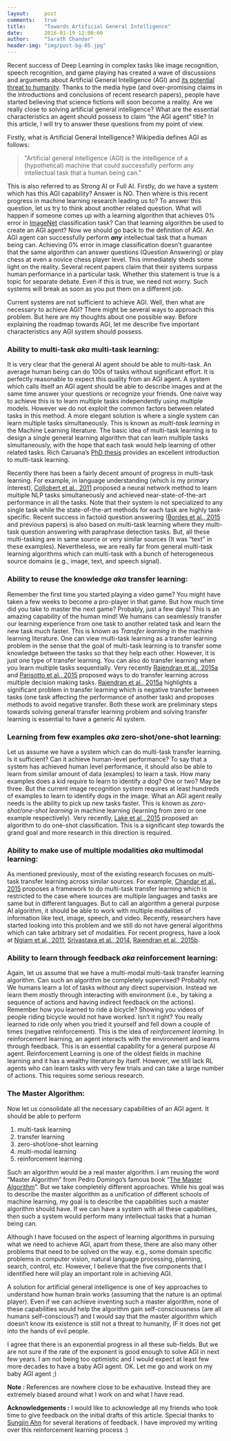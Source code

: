 ```yaml
---
layout:     post
comments:	true
title:      "Towards Artificial General Intelligence"
date:       2016-01-19 12:00:00
author:     "Sarath Chandar"
header-img: "img/post-bg-05.jpg"
---
```


Recent success of Deep Learning in complex tasks like image recognition, speech recognition, and game playing has created a wave of discussions and arguments about Artificial General Intelligence (AGI) and [its potential threat to humanity](http://www.v3.co.uk/v3-uk/news/2419567/ai-weapons-are-a-threat-to-humanity-warn-hawking-musk-and-wozniak). Thanks to the media hype (and over-promising claims in the introductions and conclusions of recent research papers), people have started believing that science fictions will soon become a reality. Are we really close to solving artificial general intelligence? What are the essential characteristics an agent should possess to claim “the AGI agent” title? In this article, I will try to answer these questions from my point of view.

Firstly, what is Artificial General Intelligence? Wikipedia defines AGI as follows:

> "Artificial general intelligence (AGI) is the intelligence of a (hypothetical) machine that could successfully perform any intellectual task that a human being can."

This is also referred to as Strong AI or Full AI. Firstly, do we have a system which has this AGI capability? Answer is NO. Then where is this recent progress in machine learning research leading us to? To answer this question, let us try to think about another related question. What will happen if someone comes up with a learning algorithm that achieves 0% error in [ImageNet](http://image-net.org/) classification task? Can that learning algorithm be used to create an AGI agent? Now we should go back to the definition of AGI. An AGI agent can successfully perform ***any*** intellectual task that a human being can. Achieving 0% error in image classification doesn’t guarantee that the same algorithm can answer questions (Question Answering) or play chess at even a novice chess player level. This immediately sheds some light on the reality. Several recent papers claim that their systems surpass human performance in a particular task. Whether this statement is true is a topic for separate debate. Even if this is true, we need not worry. Such systems will break as soon as you put them on a different job.

Current systems are not sufficient to achieve AGI. Well, then what are necessary to achieve AGI? There might be several ways to approach this problem. But here are my thoughts about one possible way. Before explaining the roadmap towards AGI, let me describe five important characteristics any AGI system should possess.

### Ability to multi-task *aka* multi-task learning:

It is very clear that the general AI agent should be able to multi-task. An average human being can do 100s of tasks without significant effort. It is perfectly reasonable to expect this quality from an AGI agent. A system which calls itself an AGI agent should be able to describe images and at the same time answer your questions or recognize your friends. One naive way to achieve this is to learn multiple tasks independently using multiple models. However we do not exploit the common factors between related tasks in this method. A more elegant solution is where a single system can learn multiple tasks simultaneously. This is known as *multi-task learning* in the Machine Learning literature. The basic idea of multi-task learning is to design a single general learning algorithm that can learn multiple tasks simultaneously, with the hope that each task would help learning of other related tasks. Rich Caruana’s [PhD thesis](http://reports-archive.adm.cs.cmu.edu/anon/1997/CMU-CS-97-203.pdf) provides an excellent introduction to multi-task learning. 

Recently there has been a fairly decent amount of progress in multi-task learning. For example, in language understanding (which is my primary interest), [Collobert et al., 2011](http://arxiv.org/abs/1103.0398) proposed a neural network method to learn multiple NLP tasks simultaneously and achieved near-state-of-the-art performance in all the tasks. Note that their system is not specialized to any single task while the state-of-the-art methods for each task are highly task-specific. Recent success in factoid question answering ([Bordes et al., 2015](http://arxiv.org/abs/1506.02075) and previous papers) is also based on multi-task learning where they multi-task question answering with paraphrase detection tasks. But, all these multi-tasking are in same source or very similar sources (It was “text” in these examples). Nevertheless, we are really far from general multi-task learning algorithms which can multi-task with a bunch of heterogeneous source domains (e.g., image, text, and speech signal).    

### Ability to reuse the knowledge *aka* transfer learning:

Remember the first time you started playing a video game? You might have taken a few weeks to become a pro-player in that game. But how much time did you take to master the next game? Probably, just a few days! This is an amazing capability of the human mind! We humans can seamlessly transfer our learning experience from one task to another related task and learn the new task much faster. This is known as *Transfer learning* in the machine learning literature. One can view multi-task learning as a transfer learning problem in the sense that the goal of multi-task learning is to transfer some knowledge between the tasks so that they help each other. However, it is just one type of transfer learning. You can also do transfer learning when you learn multiple tasks sequentially. Very recently [Rajendran et al., 2015a](http://arxiv.org/abs/1510.02879) and [Parisotto et al., 2015](http://arxiv.org/abs/1511.06342) proposed ways to do transfer learning across multiple decision making tasks. [Rajendran et al., 2015a](http://arxiv.org/abs/1510.02879) highlights a significant problem in transfer learning which is negative transfer between tasks (one task affecting the performance of another task) and proposes methods to avoid negative transfer. Both these work are preliminary steps towards solving general transfer learning problem and solving transfer learning is essential to have a generic AI system.

### Learning from few examples *aka* zero-shot/one-shot learning:

Let us assume we have a system which can do multi-task transfer learning. Is it sufficient? Can it achieve human-level performance? To say that a system has achieved human level performance, it should also be able to learn from similar amount of data (examples) to learn a task. How many examples does a kid require to learn to identify a dog? One or two? May be three. But the current image recognition system requires at least hundreds of examples to learn to identify dogs in the image. What an AGI agent really needs is the ability to pick up new tasks faster. This is known as *zero-shot/one-shot learning* in machine learning (learning from zero or one example respectively). Very recently, [Lake et al., 2015](http://www.cs.toronto.edu/~rsalakhu/papers/LakeEtAl2015Science.pdf) proposed an algorithm to do one-shot classification. This is a significant step towards the grand goal and more research in this direction is required.

### Ability to make use of multiple modalities *aka* multimodal learning:

As mentioned previously, most of the existing research focuses on multi-task transfer learning across similar sources. For example, [Chandar et al., 2015](http://arxiv.org/abs/1504.07225) proposes a framework to do multi-task transfer learning which is restricted to the case where sources are multiple languages and tasks are same but in different languages. But to call an algorithm a general purpose AI algorithm, it should be able to work with multiple modalities of information like text, image, speech, and video. Recently, researchers have started looking into this problem and we still do not have general algorithms which can take arbitrary set of modalities. For recent progress, have a look at [Ngiam et al., 2011](https://people.csail.mit.edu/khosla/papers/icml2011_ngiam.pdf), [Srivastava et al., 2014](http://jmlr.org/papers/volume15/srivastava14b/srivastava14b.pdf), [Rajendran et al., 2015b](http://arxiv.org/abs/1510.03519).

### Ability to learn through feedback *aka* reinforcement learning:

Again, let us assume that we have a multi-modal multi-task transfer learning algorithm. Can such an algorithm be completely supervised? Probably not. We humans learn a lot of tasks without any direct supervision. Instead we learn them mostly through interacting with environment (i.e., by taking a sequence of actions and having indirect feedback on the actions). Remember how you learned to ride a bicycle? Showing you videos of people riding bicycle would not have worked. Isn’t it right? You really learned to ride only when you tried it yourself and fell down a couple of times (negative reinforcement). This is the idea of *reinforcement learning*. In reinforcement learning, an agent interacts with the environment and learns through feedback. This is an essential capability for a general purpose AI agent. Reinforcement Learning is one of the oldest fields in machine learning and it has a wealthy literature by itself. However, we still lack RL agents who can learn tasks with very few trials and can take a large number of actions. This requires some serious research.

### The Master Algorithm:

Now let us consolidate all the necessary capabilities of an AGI agent. It should be able to perform

1. multi-task learning
2. transfer learning
3. zero-shot/one-shot learning
4. multi-modal learning
5. reinforcement learning

Such an algorithm would be a real master algorithm. I am reusing the word “Master Algorithm” from Pedro Domingo’s famous book “[The Master Algorithm](http://www.basicbooks.com/full-details?isbn=9780465065707)”. But we take completely different approaches. While his goal was to describe the master algorithm as a unification of different schools of machine learning, my goal is to describe the capabilities such a master algorithm should have. If we can have a system with all these capabilities, then such a system would perform many intellectual tasks that a human being can.

Although I have focused on the aspect of learning algorithms in pursuing what we need to achieve AGI, apart from these, there are also many other problems that need to be solved on the way. e.g., some domain specific problems in computer vision, natural language processing, planning, search, control, etc. However, I believe that the five components that I identified here will play an important role in achieving AGI.

A solution for artificial general intelligence is one of key approaches to understand how human brain works (assuming that the nature is an optimal player). Even if we can achieve inventing such a master algorithm, none of these capabilities would help the algorithm gain self-consciousness (are all humans self-conscious?) and I would say that the master algorithm which doesn’t know its existence is still not a threat to humanity, IF it does not get into the hands of evil people.

I agree that there is an exponential progress in all these sub-fields. But we are not sure if the rate of the exponent is good enough to solve AGI in next few years. I am not being too optimistic and I would expect at least few more decades to have a baby AGI agent. OK. Let me go and work on my baby AGI agent ;)    


**Note :** References are nowhere close to be exhaustive. Instead they are extremely biased around what I work on and what I have read.

**Acknowledgements :** I would like to acknowledge all my friends who took time to give feedback on the initial drafts of this article. Special thanks to [Sungjin Ahn](http://www.ics.uci.edu/~sungjia/) for several iterations of feedback. I have improved my writing over this reinforcement learning process :)